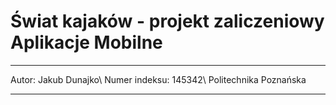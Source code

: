 # Świat kajaków - projekt zaliczeniowy Aplikacje Mobilne

---
Autor: Jakub Dunajko\\
Numer indeksu: 145342\\
Politechnika Poznańska

---
